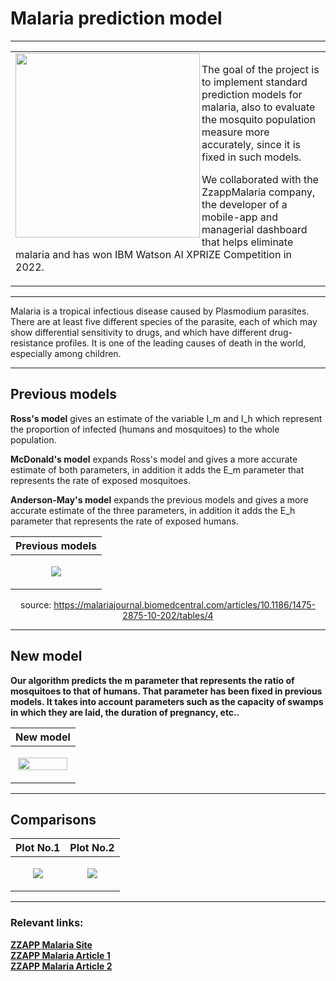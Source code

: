 <h1>Malaria prediction model</h1>

-------------------

<div height="300">
<table>
<tr align="left"><td>
<a href="#"><img align='left' src="https://static.wixstatic.com/media/c44e04_d1953e26753a45bfbaecda2c7cd21581~mv2.png/v1/fill/w_740,h_622,al_c,q_90/c44e04_d1953e26753a45bfbaecda2c7cd21581~mv2.webp" height="295"></a><p>
The goal of the project is to implement standard prediction models for malaria, also to evaluate the mosquito population measure more accurately, since it is fixed in such models.    
 
 We collaborated with the ZzappMalaria company, the developer of a mobile-app and managerial dashboard that helps eliminate malaria and has won IBM Watson AI XPRIZE Competition in 2022.
</p></td></tr></table></div>

--------------------

Malaria is a tropical infectious disease caused by Plasmodium parasites. There are at least five different species of the parasite, each of which may show differential sensitivity to drugs, and which have different drug-resistance profiles. It is one of the leading causes of death in the world, especially among children.

--------------------

<h2>Previous models</h2>

<b>Ross's model</b> gives an estimate of the variable I_m and I_h which represent the proportion of infected (humans and mosquitoes) to the whole population.   

<b>McDonald's model</b> expands Ross's model and gives a more accurate estimate of both parameters, in addition it adds the E_m parameter that represents the rate of exposed mosquitoes.   

<b>Anderson-May's model</b> expands the previous models and gives a more accurate estimate of the three parameters, in addition it adds the E_h parameter that represents the rate of exposed humans.

<div align="center">

| Previous models |
| ------------- |
| <p align="center"><img src="https://github.com/itay-rafee/Mathematical-Model-of-Malaria/blob/main/images/prev_models.png"/></p>  |
 
 source: https://malariajournal.biomedcentral.com/articles/10.1186/1475-2875-10-202/tables/4
  
 </div>

--------------------

<h2>New model</h2>
<b>Our algorithm predicts the m parameter that represents the ratio of mosquitoes to that of humans. That parameter has been fixed in previous models. It takes into account parameters such as the capacity of swamps in which they are laid, the duration of pregnancy, etc.. 

<div align="center">

| New model |
| ------------- |
| <p align="center"><img src="https://github.com/itay-rafee/Mathematical-Model-of-Malaria/blob/main/images/model.png" width="95%"/></p>  |
  
 </div>

--------------------

<h2>Comparisons</h2>

<div align="center">

| Plot No.1 | Plot No.2 |
| ------------- | ------------- |
| <p align="center"><img src="https://github.com/itay-rafee/Mathematical-Model-of-Malaria/blob/main/images/plot_1.png"/></p>  | <p align="center"><img src="https://github.com/itay-rafee/Mathematical-Model-of-Malaria/blob/main/images/plot_2.png"/></p>  |
 
  
 </div>

--------------------

<h3>Relevant links:</h3>   

[ZZAPP Malaria Site](https://www.zzappmalaria.com/articles)   
[ZZAPP Malaria Article 1](https://www.israelhayom.com/2021/06/24/zzappmalarias-ai-based-malaria-elimination-platform-wins-ibm-watson-ai-xprize-competition)   
[ZZAPP Malaria Article 2](https://finance.walla.co.il/item/3443958) 
